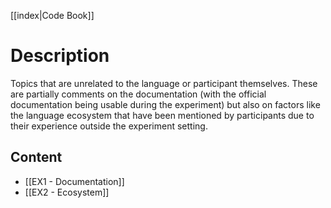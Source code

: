[[index|Code Book]]
# Description

Topics that are unrelated to the language or participant themselves. These are partially comments on the documentation (with the official documentation being usable during the experiment) but also on factors like the language ecosystem that have been mentioned by participants due to their experience outside the experiment setting.
## Content

- [[EX1 - Documentation]]
- [[EX2 - Ecosystem]]